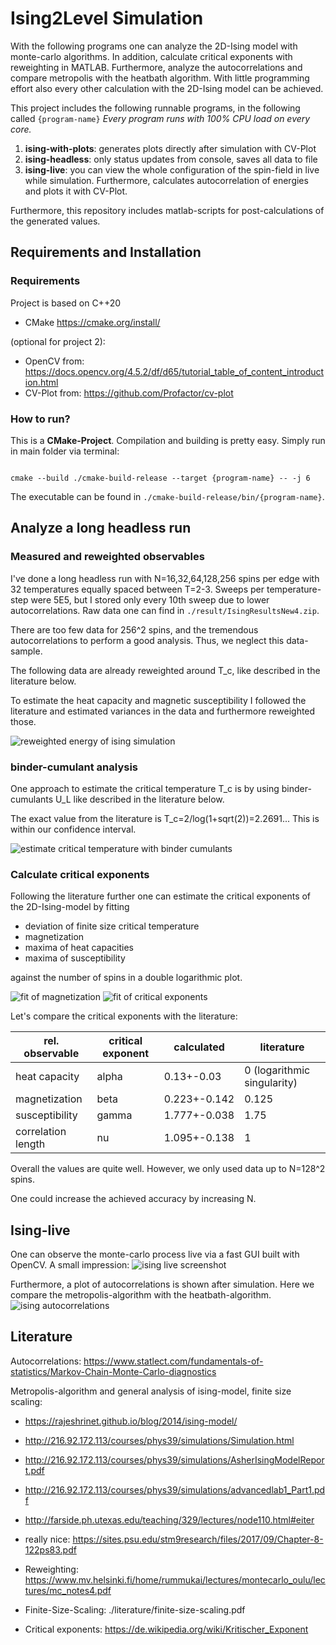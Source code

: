 # Ising2Level Simulation
With the following programs one can analyze the 2D-Ising model with monte-carlo algorithms.
In addition, calculate critical exponents with reweighting in MATLAB.
Furthermore, analyze the autocorrelations and compare metropolis with the heatbath algorithm.
With little programming effort also every other calculation with the 2D-Ising model can be achieved.

This project includes the following runnable programs, in the following called `{program-name}`
*Every program runs with 100% CPU load on every core.*

1. **ising-with-plots**: generates plots directly after simulation with CV-Plot
2. **ising-headless**: only status updates from console, saves all data to file
3. **ising-live**: you can view the whole configuration of the spin-field in live while simulation.
   Furthermore, calculates autocorrelation of energies and plots it with CV-Plot.

Furthermore, this repository includes matlab-scripts for post-calculations of the generated values.

## Requirements and Installation

### Requirements

Project is based on C++20

- CMake https://cmake.org/install/

(optional for project 2):

- OpenCV from: https://docs.opencv.org/4.5.2/df/d65/tutorial_table_of_content_introduction.html
- CV-Plot from: https://github.com/Profactor/cv-plot

### How to run?

This is a **CMake-Project**. Compilation and building is pretty easy. Simply run in main folder via terminal:

<code>
cmake --build ./cmake-build-release --target {program-name} -- -j 6
</code>

The executable can be found in `./cmake-build-release/bin/{program-name}`.

## Analyze a long headless run

### Measured and reweighted observables

I've done a long headless run with N=16,32,64,128,256 spins per edge with 32 temperatures equally spaced between T=2-3.
Sweeps per temperature-step were 5E5, but I stored only every 10th sweep due to lower autocorrelations. Raw data one can
find in `./result/IsingResultsNew4.zip`.

There are too few data for 256^2 spins, and the tremendous autocorrelations to perform a good analysis. Thus, we neglect
this data-sample.

The following data are already reweighted around T_c, like described in the literature below.

To estimate the heat capacity and magnetic susceptibility I followed the literature and estimated variances in the data
and furthermore reweighted those.

![reweighted energy of ising simulation](./results/plots/measuredAndRewObservables.png)

### binder-cumulant analysis

One approach to estimate the critical temperature T_c is by using binder-cumulants U_L like described in the literature
below.

The exact value from the literature is T_c=2/log(1+sqrt(2))=2.2691... This is within our confidence interval.

![estimate critical temperature with binder cumulants](./results/plots/binderCumulant_Tcrit.png)


### Calculate critical exponents

Following the literature further one can estimate the critical exponents of the 2D-Ising-model by fitting

- deviation of finite size critical temperature
- magnetization
- maxima of heat capacities
- maxima of susceptibility

against the number of spins in a double logarithmic plot.

![fit of magnetization](./results/plots/measuredAndRewMagnet_fit.png)
![fit of critical exponents](./results/plots/fitExponents.png)

Let's compare the critical exponents with the literature:

rel. observable     |critical exponent  |calculated     |literature
---------------     |-----------------  |----------     |-----------
heat capacity       |alpha              |0.13+-0.03     |0 (logarithmic singularity)
magnetization       |beta               |0.223+-0.142   |0.125
susceptibility      |gamma              |1.777+-0.038   |1.75
correlation length  |nu                 |1.095+-0.138   |1

Overall the values are quite well. However, we only used data up to N=128^2 spins.

One could increase the achieved accuracy by increasing N.

## Ising-live
One can observe the monte-carlo process live via a fast GUI built with OpenCV. A small impression:
![ising live screenshot](./results/plots/isingLiveGUI.png)

Furthermore, a plot of autocorrelations is shown after simulation. Here we compare the metropolis-algorithm with the heatbath-algorithm.
![ising autocorrelations](./results/plots/autocorr.png)


## Literature

Autocorrelations: https://www.statlect.com/fundamentals-of-statistics/Markov-Chain-Monte-Carlo-diagnostics

Metropolis-algorithm and general analysis of ising-model, finite size scaling:

- https://rajeshrinet.github.io/blog/2014/ising-model/
- http://216.92.172.113/courses/phys39/simulations/Simulation.html
- http://216.92.172.113/courses/phys39/simulations/AsherIsingModelReport.pdf
- http://216.92.172.113/courses/phys39/simulations/advancedlab1_Part1.pdf
- http://farside.ph.utexas.edu/teaching/329/lectures/node110.html#eiter
- really nice: https://sites.psu.edu/stm9research/files/2017/09/Chapter-8-122ps83.pdf


- Reweighting: https://www.mv.helsinki.fi/home/rummukai/lectures/montecarlo_oulu/lectures/mc_notes4.pdf
- Finite-Size-Scaling: ./literature/finite-size-scaling.pdf
- Critical exponents: https://de.wikipedia.org/wiki/Kritischer_Exponent


